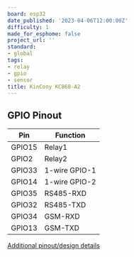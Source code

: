 ```yaml
---
board: esp32
date_published: '2023-04-06T12:00:00Z'
difficulty: 1
made_for_esphome: false
project_url: ''
standard:
- global
tags:
- relay
- gpio
- sensor
title: KinCony KC868-A2
---
```


## GPIO Pinout

| Pin    | Function           |
| ------ | ------------------ |
| GPIO15 | Relay1             |
| GPIO2  | Relay2             |
| GPIO33 | 1-wire GPIO-1      |
| GPIO14 | 1-wire GPIO-2      |
| GPIO35 | RS485-RXD          |
| GPIO32 | RS485-TXD          |
| GPIO34 | GSM-RXD            |
| GPIO13 | GSM-TXD            |
[Additional pinout/design details](https://www.kincony.com/forum/forumdisplay.php?fid=43)